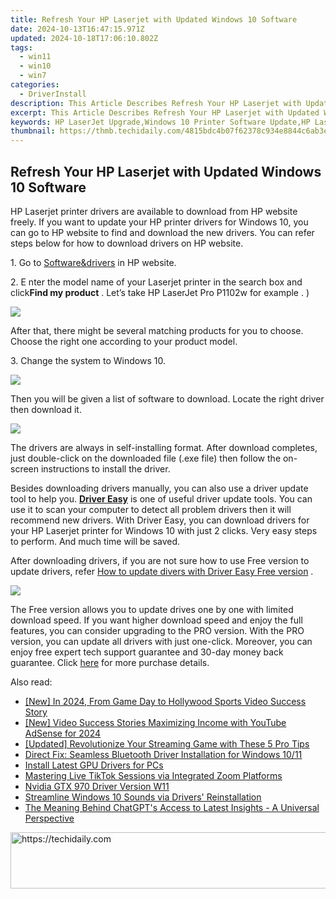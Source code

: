 ```yaml
---
title: Refresh Your HP Laserjet with Updated Windows 10 Software
date: 2024-10-13T16:47:15.971Z
updated: 2024-10-18T17:06:10.802Z
tags:
  - win11
  - win10
  - win7
categories:
  - DriverInstall
description: This Article Describes Refresh Your HP Laserjet with Updated Windows 10 Software
excerpt: This Article Describes Refresh Your HP Laserjet with Updated Windows 10 Software
keywords: HP LaserJet Upgrade,Windows 10 Printer Software Update,HP LaserJet Latest Firmware,Laserjet Printer Windows 10 Support,HP LaserJet Software Compatibility,Laser Printer Upgrade Guide (Windows 10),HP LaserJet Windows Update Tutorial
thumbnail: https://thmb.techidaily.com/4815bdc4b07f62378c934e8844c6ab3ed5ccd8bb0ecbd12c41105ddecee78795.jpg
---
```


## Refresh Your HP Laserjet with Updated Windows 10 Software

 HP Laserjet printer drivers are available to download from HP website freely. If you want to update your HP printer drivers for Windows 10, you can go to HP website to find and download the new drivers. You can refer steps below for how to download drivers on HP website.
  
1\. Go to [Software&drivers](http://support.hp.com/sg-en/drivers)  in HP website.  
  
2\. E  nter the model name of your Laserjet printer in the search box and click**Find my product** . Let’s take HP LaserJet Pro P1102w for example .  )  
  
![](https://images.drivereasy.com/wp-content/uploads/2016/08/img_57b17ae03947e.png)

 After that, there might be several matching products for you to choose. Choose the right one according to your product model.  
  
 3\. Change the system to Windows 10\.
  
![](https://images.drivereasy.com/wp-content/uploads/2016/08/img_57b17b4737f93.jpg)

Then you will be given a list of software to download. Locate the right driver then download it.
  
 ![](https://images.drivereasy.com/wp-content/uploads/2016/08/img_57b17c6f00239.jpg)
  
 The drivers are always in self-installing format. After download completes, just double-click on the downloaded file (.exe file) then follow the on-screen instructions to install the driver.  
  
 Besides downloading drivers manually, you can also use a driver update tool to help you. **[Driver Easy](https://tools.techidaily.com/drivereasy/download/)**  is one of useful driver update tools. You can use it to scan your computer to detect all problem drivers then it will recommend new drivers. With Driver Easy, you can download drivers for your HP Laserjet printer for Windows 10 with just 2 clicks. Very easy steps to perform. And much time will be saved.
  
 After downloading drivers, if you are not sure how to use Free version to update drivers, refer [How to update divers with Driver Easy Free version](https://tools.techidaily.com/drivereasy/download/) .  
  
![](https://images.drivereasy.com/wp-content/uploads/2017/04/img_58feee36b67d4.png)
  
 The Free version allows you to update drives one by one with limited download speed. If you want higher download speed and enjoy the full features, you can consider upgrading to the PRO version. With the PRO version, you can update all drivers with just one-click. Moreover, you can enjoy free expert tech support guarantee and 30-day money back guarantee. Click [here](https://tools.techidaily.com/drivereasy/download/) for more purchase details.

<ins class="adsbygoogle"
     style="display:block"
     data-ad-format="autorelaxed"
     data-ad-client="ca-pub-7571918770474297"
     data-ad-slot="1223367746"></ins>

<ins class="adsbygoogle"
     style="display:block"
     data-ad-client="ca-pub-7571918770474297"
     data-ad-slot="8358498916"
     data-ad-format="auto"
     data-full-width-responsive="true"></ins>

<span class="atpl-alsoreadstyle">Also read:</span>
<div><ul>
<li><a href="https://eaxpv-info.techidaily.com/new-in-2024-from-game-day-to-hollywood-sports-video-success-story/"><u>[New] In 2024, From Game Day to Hollywood Sports Video Success Story</u></a></li>
<li><a href="https://youtube-zero.techidaily.com/ideo-success-stories-maximizing-income-with-youtube-adsense-for-2024/"><u>[New] Video Success Stories Maximizing Income with YouTube AdSense for 2024</u></a></li>
<li><a href="https://video-screen-grab.techidaily.com/updated-revolutionize-your-streaming-game-with-these-5-pro-tips/"><u>[Updated] Revolutionize Your Streaming Game with These 5 Pro Tips</u></a></li>
<li><a href="https://driver-install.techidaily.com/direct-fix-seamless-bluetooth-driver-installation-for-windows-1011/"><u>Direct Fix: Seamless Bluetooth Driver Installation for Windows 10/11</u></a></li>
<li><a href="https://driver-install.techidaily.com/install-latest-gpu-drivers-for-pcs/"><u>Install Latest GPU Drivers for PCs</u></a></li>
<li><a href="https://extra-tips.techidaily.com/mastering-live-tiktok-sessions-via-integrated-zoom-platforms/"><u>Mastering Live TikTok Sessions via Integrated Zoom Platforms</u></a></li>
<li><a href="https://driver-install.techidaily.com/nvidia-gtx-970-driver-version-w11/"><u>Nvidia GTX 970 Driver Version W11</u></a></li>
<li><a href="https://driver-install.techidaily.com/streamline-windows-10-sounds-via-drivers-reinstallation/"><u>Streamline Windows 10 Sounds via Drivers' Reinstallation</u></a></li>
<li><a href="https://tech-revival.techidaily.com/the-meaning-behind-chatgpts-access-to-latest-insights-a-universal-perspective/"><u>The Meaning Behind ChatGPT's Access to Latest Insights - A Universal Perspective</u></a></li>
</ul></div>

<!-- affiliate ads begin -->
<a href="https://appsumo.8odi.net/c/5597632/2137413/7443" target="_top" id="2137413">
  <img src="//a.impactradius-go.com/display-ad/7443-2137413" border="0" alt="https://techidaily.com" width="728" height="90"/>
</a>
<img height="0" width="0" src="https://appsumo.8odi.net/i/5597632/2137413/7443" style="position:absolute;visibility:hidden;" border="0" />
<!-- affiliate ads end -->

